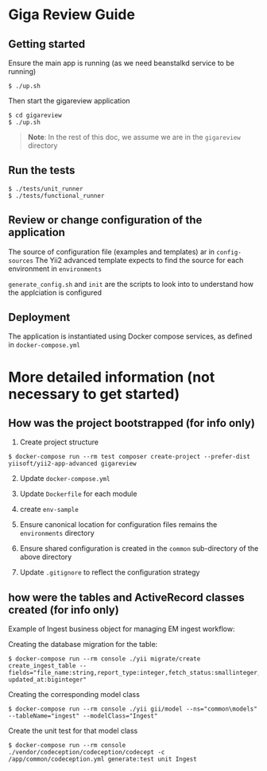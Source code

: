 # Giga Review Guide

## Getting started

Ensure the main app is running (as we need beanstalkd service to be running)

```
$ ./up.sh

```

Then start the gigareview application
```
$ cd gigareview
$ ./up.sh

```

>**Note**: In the rest of this doc, we assume we are in the ``gigareview`` directory

## Run the tests

```
$ ./tests/unit_runner
$ ./tests/functional_runner

```
## Review or change configuration of the application

The source of configuration file (examples and templates) ar in ``config-sources``
The Yii2 advanced template expects to find the source for each environment in ``environments``

``generate_config.sh`` and ``init`` are the scripts to look into to understand how the applciation is configured

## Deployment

The application is instantiated using Docker compose services, as defined in ``docker-compose.yml``

# More detailed information (not necessary to get started)

## How was the project bootstrapped (for info only)

1. Create project structure
```
$ docker-compose run --rm test composer create-project --prefer-dist yiisoft/yii2-app-advanced gigareview
```

2. Update ``docker-compose.yml``

3. Update ``Dockerfile`` for each module

4. create ``env-sample``

5. Ensure canonical location for configuration files remains the ``environments`` directory

6. Ensure shared configuration is created in the ``common`` sub-directory of the above directory

7. Update ``.gitignore`` to reflect the configuration strategy

## how were the tables and ActiveRecord classes created (for info only)

Example of Ingest business object for managing EM ingest workflow:

Creating the database migration for the table:
```
$ docker-compose run --rm console ./yii migrate/create create_ingest_table --fields="file_name:string,report_type:integer,fetch_status:smallinteger,parse_status:smallinteger,store_status:smallinteger,remote_file_status:smallinteger,created_at:biginteger, updated_at:biginteger"
```

Creating the corresponding model class
```
$ docker-compose run --rm console ./yii gii/model --ns="common\models" --tableName="ingest" --modelClass="Ingest"  
```
Create the unit test for that model class

```
$ docker-compose run --rm console ./vendor/codeception/codeception/codecept -c /app/common/codeception.yml generate:test unit Ingest
```